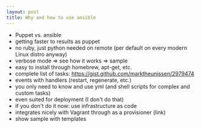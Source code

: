```yaml
---
layout: post
title: Why and how to use ansible
---
```


- Puppet vs. ansible
- getting faster to results as puppet
- no ruby, just python needed on remote (per default on every modern Linux distro anyway)
- verbose mode => see how it works => sample
- easy to install through homebrew, apt-get, etc.
- complete list of tasks: https://gist.github.com/marktheunissen/2979474
- events with handlers (restart, regenerate, etc.)
- you only need to know and use yml (and shell scripts for complex and custom tasks)
- even suited for deployment (I don't do that)
- if you don't do it now: use infrastructure as code
- integrates nicely with Vagrant through as a provisioner (link)
- show sample with templates
